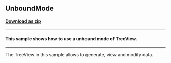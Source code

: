## UnboundMode
#### [Download as zip](https://grapecity.github.io/DownGit/#/home?url=https://github.com/GrapeCity/ComponentOne-WinForms-Samples/tree/master/NetFramework\TreeView\CS\UnboundMode)
____
#### This sample shows how to use a unbound mode of TreeView.
____
The TreeView in this sample allows to generate, view and modify data.
